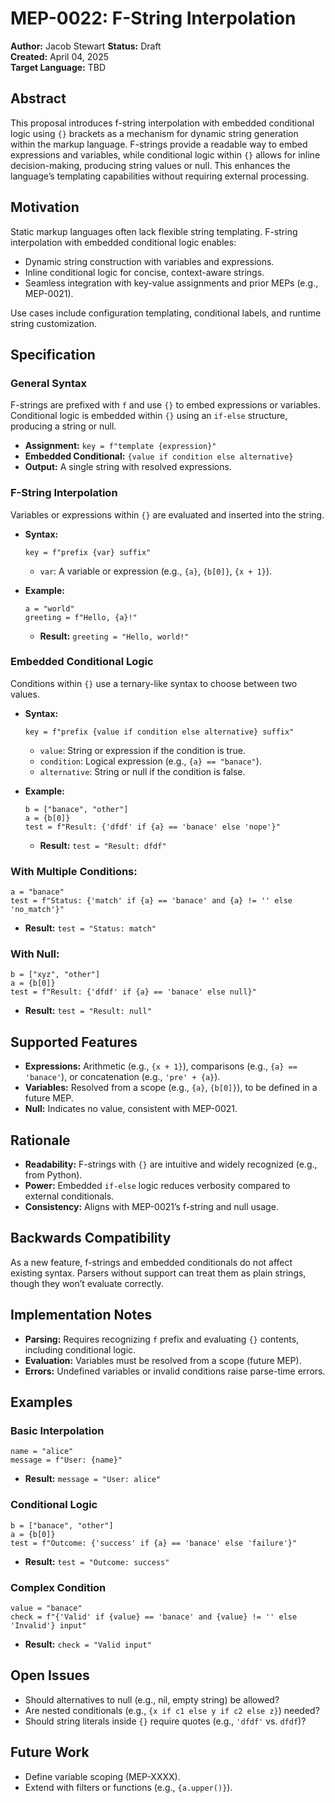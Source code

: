 
# MEP-0022: F-String Interpolation
**Author:** Jacob Stewart
**Status:** Draft  
**Created:** April 04, 2025  
**Target Language:** TBD


## Abstract
This proposal introduces f-string interpolation with embedded conditional logic using `{}` brackets as a mechanism for dynamic string generation within the markup language. F-strings provide a readable way to embed expressions and variables, while conditional logic within `{}` allows for inline decision-making, producing string values or null. This enhances the language’s templating capabilities without requiring external processing.

## Motivation
Static markup languages often lack flexible string templating. F-string interpolation with embedded conditional logic enables:
- Dynamic string construction with variables and expressions.
- Inline conditional logic for concise, context-aware strings.
- Seamless integration with key-value assignments and prior MEPs (e.g., MEP-0021).

Use cases include configuration templating, conditional labels, and runtime string customization.

## Specification

### General Syntax
F-strings are prefixed with `f` and use `{}` to embed expressions or variables. Conditional logic is embedded within `{}` using an `if-else` structure, producing a string or null.
- **Assignment:** `key = f"template {expression}"`
- **Embedded Conditional:** `{value if condition else alternative}`
- **Output:** A single string with resolved expressions.

### F-String Interpolation
Variables or expressions within `{}` are evaluated and inserted into the string.
- **Syntax:**
  ```plaintext
  key = f"prefix {var} suffix"
  ```
  - `var`: A variable or expression (e.g., `{a}`, `{b[0]}`, `{x + 1}`).

- **Example:**
  ```plaintext
  a = "world"
  greeting = f"Hello, {a}!"
  ```
  - **Result:** `greeting = "Hello, world!"`

### Embedded Conditional Logic
Conditions within `{}` use a ternary-like syntax to choose between two values.
- **Syntax:**
  ```plaintext
  key = f"prefix {value if condition else alternative} suffix"
  ```
  - `value`: String or expression if the condition is true.
  - `condition`: Logical expression (e.g., `{a} == "banace"`).
  - `alternative`: String or null if the condition is false.

- **Example:**
  ```plaintext
  b = ["banace", "other"]
  a = {b[0]}
  test = f"Result: {'dfdf' if {a} == 'banace' else 'nope'}"
  ```
  - **Result:** `test = "Result: dfdf"`

### With Multiple Conditions:
  ```plaintext
  a = "banace"
  test = f"Status: {'match' if {a} == 'banace' and {a} != '' else 'no_match'}"
  ```
  - **Result:** `test = "Status: match"`

### With Null:
  ```plaintext
  b = ["xyz", "other"]
  a = {b[0]}
  test = f"Result: {'dfdf' if {a} == 'banace' else null}"
  ```
  - **Result:** `test = "Result: null"`

## Supported Features
- **Expressions:** Arithmetic (e.g., `{x + 1}`), comparisons (e.g., `{a} == 'banace'`), or concatenation (e.g., `'pre' + {a}`).
- **Variables:** Resolved from a scope (e.g., `{a}`, `{b[0]}`), to be defined in a future MEP.
- **Null:** Indicates no value, consistent with MEP-0021.

## Rationale
- **Readability:** F-strings with `{}` are intuitive and widely recognized (e.g., from Python).
- **Power:** Embedded `if-else` logic reduces verbosity compared to external conditionals.
- **Consistency:** Aligns with MEP-0021’s f-string and null usage.

## Backwards Compatibility
As a new feature, f-strings and embedded conditionals do not affect existing syntax. Parsers without support can treat them as plain strings, though they won’t evaluate correctly.

## Implementation Notes
- **Parsing:** Requires recognizing `f` prefix and evaluating `{}` contents, including conditional logic.
- **Evaluation:** Variables must be resolved from a scope (future MEP).
- **Errors:** Undefined variables or invalid conditions raise parse-time errors.

## Examples

### Basic Interpolation
```plaintext
name = "alice"
message = f"User: {name}"
```
- **Result:** `message = "User: alice"`

### Conditional Logic
```plaintext
b = ["banace", "other"]
a = {b[0]}
test = f"Outcome: {'success' if {a} == 'banace' else 'failure'}"
```
- **Result:** `test = "Outcome: success"`

### Complex Condition
```plaintext
value = "banace"
check = f"{'Valid' if {value} == 'banace' and {value} != '' else 'Invalid'} input"
```
- **Result:** `check = "Valid input"`

## Open Issues
- Should alternatives to null (e.g., nil, empty string) be allowed?
- Are nested conditionals (e.g., `{x if c1 else y if c2 else z}`) needed?
- Should string literals inside `{}` require quotes (e.g., `'dfdf'` vs. `dfdf`)?

## Future Work
- Define variable scoping (MEP-XXXX).
- Extend with filters or functions (e.g., `{a.upper()}`).
```
